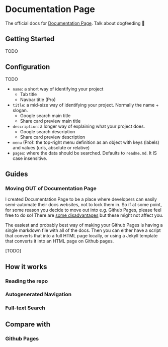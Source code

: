 # Documentation Page

The official docs for [Documentation Page](https://documentation.page/). Talk about dogfeeding 🤗


## Getting Started

TODO

## Configuration

TODO

- `name`: a short way of identifying your project
  - Tab title
  - Navbar title (Pro)
- `title`: a mid-size way of identifying your project. Normally the name + slogan.
  - Google search main title
  - Share card preview main title
- `description`: a longer way of explaining what your project does.
  - Google search description
  - Share card preview description
- `menu` (Pro): the top-right menu definition as an object with keys (labels) and values (urls, absolute or relative)
- `pages`: where the data should be searched. Defaults to `readme.md`. It IS case insensitive.

## Guides

### Moving OUT of Documentation Page

I created Documentation Page to be a place where developers can easily semi-automate their docs websites, not to lock them in. So if at some point, for some reason you decide to move out into e.g. Github Pages, please feel free to do so! There are [some disadvantages](#github-pages) but these might not affect you.

The easiest and probably best way of making your Github Pages is having a single markdown file with all of the docs. Then you can either have a script that converts that into a full HTML page locally, or using a Jekyll template that converts it into an HTML page on Github pages.

[TODO]




## How it works

### Reading the repo

### Autogenerated Navigation

### Full-text Search


## Compare with

### Github Pages
